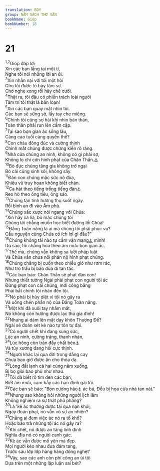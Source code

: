 ```yaml
---
translation: BDY
group: NĂM SÁCH THƠ VĂN
bookName: Gióp 
bookNumber: 18
---
```


<div class="title"><h1>21</h1></div>
<span class="verse giop_21_1 giop_21_2"><sup>1,2</sup>Gióp đáp lời<br/>Xin các bạn lắng tai một tí,<br/>Nghe tôi nói những lời an ủi.<br/></span>
<span class="verse giop_21_3"><sup>3</sup>Xin nhẫn nại với tôi một hồi<br/>Cho tôi được tỏ bày tâm sự.<br/>Chờ nghe xong rồi hãy chê cười.<br/></span>
<span class="verse giop_21_4"><sup>4</sup>Thật ra, tôi đâu có phiền trách loài người<br/>Tâm trí tôi thật là bấn loạn!<br/></span>
<span class="verse giop_21_5"><sup>5</sup>Xin các bạn quay mặt nhìn tôi.<br/>Các bạn sẽ sững sờ, lấy tay che miệng.<br/></span>
<span class="verse giop_21_6"><sup>6</sup>Chính tôi cũng sợ hãi khi nhìn bản thân,<br/>Toàn thân phải run lên cầm cập.<br/></span>
<span class="verse giop_21_7"><sup>7</sup>Tại sao bọn gian ác sống lâu,<br/>Càng cao tuổi càng quyền thế?<br/></span>
<span class="verse giop_21_8"><sup>8</sup>Con cháu đông đúc và cường thịnh<br/>Chính mắt chúng được chứng kiến rõ ràng.<br/></span>
<span class="verse giop_21_9"><sup>9</sup>Nhà cửa chúng an ninh, không có gì phải sợ,<br/>Không lo chi cơn hình phạt của Chân Thần.<a href="#" data-toggle="tooltip" data-placement="bottom" title="Ctd không sợ cây roi của Chân Thần">⚓</a><br/></span>
<span class="verse giop_21_10"><sup>10</sup>Bò đực chúng tăng gia không trở ngại<br/>Bò cái cũng sinh sôi, không sẩy.<br/></span>
<span class="verse giop_21_11"><sup>11</sup>Đàn con chúng mặc sức nô đùa,<br/>Khiêu vũ truy hoan không biết chán.<br/></span>
<span class="verse giop_21_12"><sup>12</sup>Ca hát theo tiếng trống tiếng đàn<a href="#" data-toggle="tooltip" data-placement="bottom" title="Nt đàn lia (thất huyền cầm)">⚓</a><br/>Reo hò theo ống tiêu, ống sáo.<br/></span>
<span class="verse giop_21_13"><sup>13</sup>Chúng tận tình hưởng thụ suốt ngày.<br/>Rồi bình an đi vào Âm phủ.<br/></span>
<span class="verse giop_21_14"><sup>14</sup>Chúng xấc xược nói ngang với Chúa:<br/>&#34;Xin hãy xa lìa, bỏ mặc chúng tôi<br/>Chúng tôi chẳng muốn học biết đường lối Chúa!<br/></span>
<span class="verse giop_21_15"><sup>15</sup>Đấng Toàn năng là ai mà chúng tôi phải phục vụ?<br/>Cầu nguyện cùng Chúa có ích lợi gì đâu?&#34;<br/></span>
<span class="verse giop_21_16"><sup>16</sup>Chúng không tài nào tự cầm vận mạng<a href="#" data-toggle="tooltip" data-placement="bottom" title="Nt sự thịnh vượng">⚓</a> mình!<br/>Dù sao, tôi chẳng hùa theo âm mưu bọn gian ác.<br/></span>
<span class="verse giop_21_17"><sup>17</sup>Thế mà, chúng vẫn không sa lưới pháp luật<br/>Và Chúa vẫn chưa nổi phán nộ hình phạt chúng.<br/></span>
<span class="verse giop_21_18"><sup>18</sup>Chúng chẳng bị cuốn theo chiều gió như rơm rác,<br/>Như tro trấu bị bão đùa đi tan tác.<br/></span>
<span class="verse giop_21_19"><sup>19</sup>Các bạn bảo: Chân Thần sẽ phạt đàn con!<br/>Nhưng thiết tưởng Ngài phải phạt con người tội ác<br/>Đừng phạt con cái chúng, mới công bằng<br/>Phải bắt chính tội nhân đền tội.<br/></span>
<span class="verse giop_21_20"><sup>20</sup>Nó phải bị hủy diệt vì tội nó gây ra<br/>Và uống chén phẫn nộ của Đấng Toàn năng.<br/></span>
<span class="verse giop_21_21"><sup>21</sup>Một khi đã xuôi tay nhắm mắt,<br/>Nó không còn hưởng được lạc thú gia đình!<br/></span>
<span class="verse giop_21_22"><sup>22</sup>Nhưng ai dám lên mặt dạy khôn Thượng Đế?<br/>Ngài sẽ đoán xét kẻ nào tự tôn tự đại.<br/></span>
<span class="verse giop_21_23"><sup>23</sup>Có người chết khi đang sung sức,<br/>Lúc an ninh, cường tráng, thanh nhàn,<br/></span>
<span class="verse giop_21_24"><sup>24</sup>Lúc hông còn tràn đầy chất béo<a href="#" data-toggle="tooltip" data-placement="bottom" title="Nt sữa">⚓</a><br/>Và tủy xương đang hồi cực thịnh. <br/></span>
<span class="verse giop_21_25"><sup>25</sup>Người khác lại qua đời trong đắng cay<br/>Chưa bao giờ được ăn cho thỏa dạ.<br/></span>
<span class="verse giop_21_26"><sup>26</sup>Lòng đất lạnh cả hai cùng nằm xuống,<br/>Bị bọ giòi bao phủ như nhau.<br/></span>
<span class="verse giop_21_27"><sup>27</sup>Tôi đã biết rõ tim đen các bạn,<br/>Biết âm mưu, cạm bẫy các bạn định gài tôi.<br/></span>
<span class="verse giop_21_28"><sup>28</sup>Các bạn sẽ bảo: &#34;Bọn cường hào<a href="#" data-toggle="tooltip" data-placement="bottom" title="Ctd quý phái">⚓</a> ác bá, Đều bị họa cửa nhà tan nát.&#34;<br/></span>
<span class="verse giop_21_29"><sup>29</sup>Nhưng sao không hỏi những người lịch lãm<br/>Không nghiệm ra sự thật phũ phàng?<br/></span>
<span class="verse giop_21_30"><sup>30</sup>Là &#39;kẻ ác thường được tai qua nạn khỏi,<br/>Ngày đoán phạt, nó vẫn vô sự an nhiên?<br/></span>
<span class="verse giop_21_31"><sup>31</sup>Chẳng ai đem việc ác nó ra tố khổ?<br/>Hoặc báo trả những tội ác nó gây ra?<br/></span>
<span class="verse giop_21_32"><sup>32</sup>Khi chết, nó được an táng linh đình<br/>Nghĩa địa nó có người canh gác.<br/></span>
<span class="verse giop_21_33"><sup>33</sup>Kẻ ác vẫn được mồ yên mả đẹp.<br/>Mọi người kéo nhau đưa đám tang,<br/>Trước sau lớp lớp hàng hàng đông nghẹt&#39;<br/></span>
<span class="verse giop_21_34"><sup>34</sup>Vậy, sao các anh còn phí công an ủi tôi<br/>Dựa trên một những lập luận sai bét?</span>
